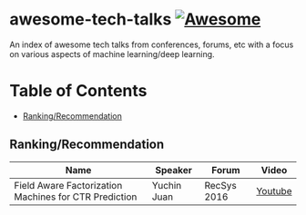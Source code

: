 # awesome-tech-talks [![Awesome](https://awesome.re/badge.svg)](https://awesome.re)
An index of awesome tech talks from conferences, forums, etc with a focus on various aspects of machine learning/deep learning.

# Table of Contents

- [Ranking/Recommendation](#ranking/recommendation)

## Ranking/Recommendation

| Name | Speaker | Forum | Video |
| --- | --- | --- | --- |
| Field Aware Factorization Machines for CTR Prediction | Yuchin Juan | RecSys 2016 | [Youtube](https://www.youtube.com/watch?v=1cRGpDXTJC8)|

